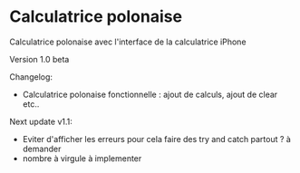 # Calculatrice polonaise
Calculatrice polonaise avec l'interface de la calculatrice iPhone

Version 1.0 beta

Changelog:
- Calculatrice polonaise fonctionnelle : ajout de calculs, ajout de clear etc..

Next update v1.1:
- Eviter d'afficher les erreurs pour cela faire des try and catch partout ? à demander
- nombre à virgule à implementer

